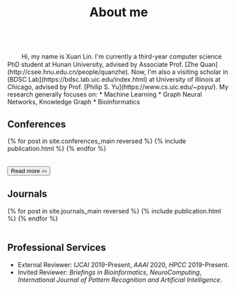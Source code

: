 ﻿---
permalink: /
title: "About me"
excerpt: "About me"
author_profile: true
redirect_from: 
  - /about/
  - /about.html
---

<br />
　　<!--I am currently a professor with the School of Software Engineering at South China University of Technology. I received my Bachelor Degree in Environmental Science and Engineering in 2006 and Master degree in Control Science and Engineering in 2009, both from Hunan University in Changsha, China. I received the Ph.D. degree in Computer Science from Nanyang Technological University, Singapore, in 2014. From 2014-2016, I worked as a Senior Research Associate on computer vision in the School of Computer Science, University of Adelaide, Australia. My research interests include machine learning, sparse analysis, deep learning and large-scale optimization.-->
Hi, my name is Xuan Lin. I'm currently a third-year computer science PhD student at Hunan University, advised by Associate Prof. [Zhe Quan](http://csee.hnu.edu.cn/people/quanzhe). Now, I'm also a visiting scholar in [BDSC Lab](https://bdsc.lab.uic.edu/index.html) at University of Illinois at Chicago, advised by Prof. [Philip S. Yu](https://www.cs.uic.edu/~psyu/). My research generally focuses on:
* Machine Learning
* Graph Neural Networks, Knowledge Graph
* Bioinformatics 

Conferences
----------
<div>
  <table>
  {% for post in site.conferences_main reversed %}
    <tr>{% include publication.html %}</tr>
  {% endfor %}
  </table>
  <a href="/conferences_main/">
    <button class="btn btn--readmore">Read more <font size="1">>></font></button>
  </a>
</div>

<!-- <div margin-bottom:100px>
  <a href="/conferences/">
    <button class="btn btn--readmore">Read more <font size="1">>></font></button>
  </a>
</div>  -->


Journals
----------
<div>
  <table>
  {% for post in site.journals_main reversed %}
    <tr>{% include publication.html %}</tr>
  {% endfor %}
  </table>
<div>

  <!--
   <a href="/journals_main/">
    <button class="btn btn--readmore">Read more <font size="1">>></font></button>
  </a>
</div>-->

<!-- <div margin-bottom:100px>
  <a href="/journals/">
    <button class="btn btn--readmore">Read more <font size="1">>></font></button>
  </a>
</div> -->


<!--Preprint Paper
----------
<div>
  <table>
  {% for post in site.preprints reversed %}
    <tr>{% include publication.html %}</tr>
  {% endfor %}
  </table>
</div> -->

Professional Services
----------
* External Reviewer: *IJCAI* 2019-Present, *AAAI* 2020, *HPCC* 2019-Present.
* Invited Reviewer: *Briefings in Bioinformatics*, *NeuroComputing*, *International Journal of Pattern Recognition and Artificial Intelligence*.
